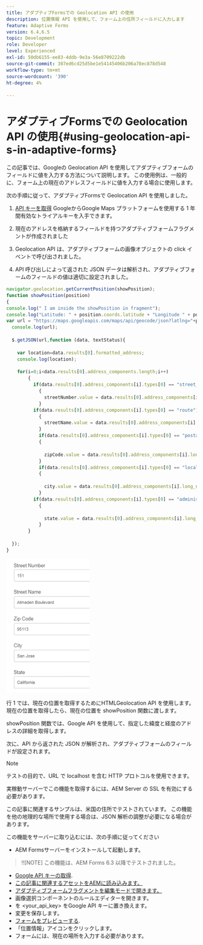 ```yaml
---
title: アダプティブFormsでの Geolocation API の使用
description: 位置情報 API を使用して、フォーム上の住所フィールドに入力します
feature: Adaptive Forms
version: 6.4,6.5
topic: Development
role: Developer
level: Experienced
exl-id: 50db6155-ee83-4ddb-9e3a-56e8709222db
source-git-commit: 307ed6cd25d5be1e54145406b206a78ec878d548
workflow-type: tm+mt
source-wordcount: '390'
ht-degree: 4%

---
```


# アダプティブFormsでの Geolocation API の使用{#using-geolocation-api-s-in-adaptive-forms}

この記事では、Googleの Geolocation API を使用してアダプティブフォームのフィールドに値を入力する方法について説明します。 この使用例は、一般的に、フォーム上の現在のアドレスフィールドに値を入力する場合に使用します。

次の手順に従って、アダプティブFormsで Geolocation API を使用しました。

1. [API キーを取得](https://developers.google.com/maps/documentation/javascript/get-api-key) GoogleからGoogle Maps プラットフォームを使用する 1 年間有効なトライアルキーを入手できます。

1. 現在のアドレスを格納するフィールドを持つアダプティブフォームフラグメントが作成されました

1. Geolocation API は、アダプティブフォームの画像オブジェクトの click イベントで呼び出されました。

1. API 呼び出しによって返された JSON データは解析され、アダプティブフォームのフィールドの値は適切に設定されました。

```javascript
navigator.geolocation.getCurrentPosition(showPosition);
function showPosition(position) 
{
console.log(" I am inside the showPosition in fragment");
console.log("Latitude: " + position.coords.latitude + "Longitude " + position.coords.longitude);
var url = "https://maps.googleapis.com/maps/api/geocode/json?latlng="+position.coords.latitude+","+position.coords.longitude+"&key=<your_api_key>";
  console.log(url);
  
  $.getJSON(url,function (data, textStatus){
    
    var location=data.results[0].formatted_address;
    console.log(location);
    
    for(i=0;i<data.results[0].address_components.length;i++)
        {
          if(data.results[0].address_components[i].types[0] == "street_number")
            {
              streetNumber.value = data.results[0].address_components[i].long_name;
            }
          if(data.results[0].address_components[i].types[0] == "route")
            {
              streetName.value = data.results[0].address_components[i].long_name;
            }
            if(data.results[0].address_components[i].types[0] == "postal_code")
            {
              
              zipCode.value = data.results[0].address_components[i].long_name;
            }
            if(data.results[0].address_components[i].types[0] == "locality")
            {
              
              city.value = data.results[0].address_components[i].long_name;
            }
          if(data.results[0].address_components[i].types[0] == "administrative_area_level_1")
            {
              
              state.value = data.results[0].address_components[i].long_name;
            }
        }
    
  });
}
```

![ジオアクション API で入力されるフィールド](assets/capture-4.gif)

行 1 では、現在の位置を取得するためにHTMLGeolocation API を使用します。 現在の位置を取得したら、現在の位置を showPosition 関数に渡します。

showPosition 関数では、Google API を使用して、指定した緯度と経度のアドレスの詳細を取得します。

次に、API から返された JSON が解析され、アダプティブフォームのフィールドが設定されます。

>[!NOTE]
>
>テストの目的で、URL で localhost を含む HTTP プロトコルを使用できます。
>
>実稼動サーバーでこの機能を取得するには、AEM Server の SSL を有効にする必要があります。
>
>この記事に関連するサンプルは、米国の住所でテストされています。 この機能を他の地理的な場所で使用する場合は、JSON 解析の調整が必要になる場合があります。

この機能をサーバーに取り込むには、次の手順に従ってください

* AEM Formsサーバーをインストールして起動します。

>!![NOTE] この機能は、AEM Forms 6.3 以降でテストされました。
* [Google API キーの取得](https://developers.google.com/maps/documentation/javascript/get-api-key).
* [この記事に関連するアセットをAEMに読み込みます。](assets/geolocationapi.zip)
* [アダプティブフォームフラグメントを編集モードで開きます。](http://localhost:4502/editor.html/content/forms/af/currentaddressfragment.html)
* 画像選択コンポーネントのルールエディターを開きます。
* を &lt;your_api_key> をGoogle API キーに置き換えます。
* 変更を保存します。
* [フォームをプレビューする](http://localhost:4502/content/dam/formsanddocuments/currentaddressfragment/jcr:content?wcmmode=disabled).
* 「位置情報」アイコンをクリックします。
* フォームには、現在の場所を入力する必要があります。
